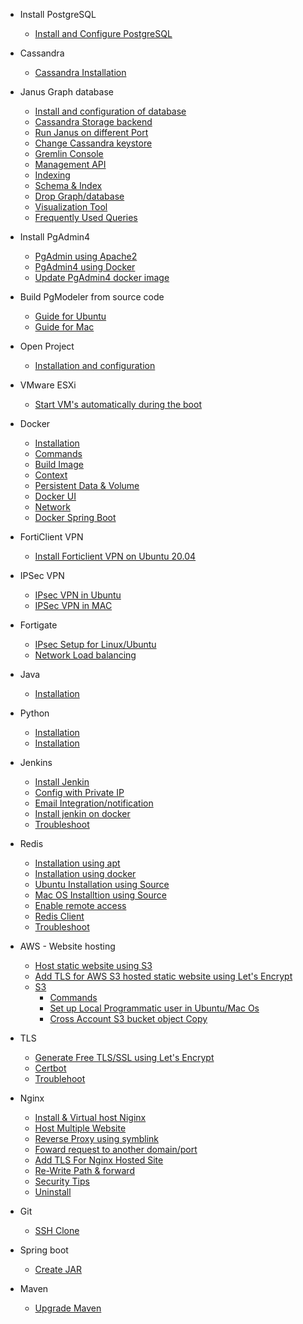 * Install PostgreSQL
   * [Install and Configure PostgreSQL](PostgreSQL/Install_PostgresQL_in_Ubuntu.md)

* Cassandra

   * [Cassandra Installation](Cassandra/Installation.md)

* Janus Graph database

   * [Install and configuration of database](JanusGraph/Installation.md)
   * [Cassandra Storage backend](JanusGraph/Cassandra%20Storage%20Backend.md)
   * [Run Janus on different Port](JanusGraph/Run%20Janus%20on%20different%20Port.md)
   * [Change Cassandra keystore](JanusGraph/Change%20Keystore.md)
   * [Gremlin Console](JanusGraph/Gremlin%20Console.md)
   * [Management API](JanusGraph/Management%20API.md)
   * [Indexing](JanusGraph/indexing.md)
   * [Schema & Index](JanusGraph/Schema%20Index.md)
   * [Drop Graph/database](JanusGraph/Management%20API.md)
   * [Visualization Tool](JanusGraph/Visualization%20Tool.md)
   * [Frequently Used Queries](JanusGraph/Frequently%20Used%20Query.md)

* Install PgAdmin4
   * [PgAdmin using Apache2](pgadmin4/install_pgadmin4_using_apache*md)
   * [PgAdmin4 using Docker](pgadmin4/install_pgadmin4_using_docker.md)
   * [Update PgAdmin4 docker image](pgadmin4/update_pgadmin4_docker_image.md)

* Build PgModeler from source code
   * [Guide for Ubuntu](pgmodeler/build_pgmodeler_from_source_ubuntu.md)
   * [Guide for Mac](pgmodeler/build_pgmodeler_from_source_mac.md)


* Open Project

   * [Installation and configuration](openProject/installation.md)

* VMware ESXi

   * [Start VM's automatically during the boot](VMware%20ESXi/Start%20VM's%20automatically%20during%20the%20boot.md)

* Docker
   * [Installation](docker/installtion_configuration.md)
   * [Commands](docker/commands.md)
   * [Build Image](docker/build_image.md)
   * [Context](docker/context.md)
   * [Persistent Data & Volume](docker/persistent_data&volume.md)
   * [Docker UI](docker/docker_ui_Portainer.md)
   * [Network](docker/network.md)
   * [Docker Spring Boot](docker/spring-boot.md)

* FortiClient VPN
   * [Install Forticlient VPN on Ubuntu 20.04](Forticlient/Install_FortiClient_Ubuntu.md)
  

* IPSec VPN
   * [IPsec VPN in Ubuntu](IP%20Sec%20VPN/Ipsec%20VPN%20in%20Ubuntu.md)
   * [IPSec VPN in MAC](IP%20Sec%20VPN/VPN%20Connection%20without%20any%20client%20in%20MAC.md)

* Fortigate
   * [IPsec Setup for Linux/Ubuntu](Fortigate/IPsec%20for%20Ubuntu.md)
   * [Network Load balancing](Fortigate/Load%20balancer/Dual%20Intenet%20connection.md)

* Java
   * [Installation](Java/Installation.md)

* Python
   * [Installation](python/installation.md)
   * [Installation](python/virtualevn.adoc)

* Jenkins
   * [Install Jenkin](jenkin/installation.md)
   * [Config with Private IP](jenkin/config_with_private_ip.md)
   * [Email Integration/notification](jenkin/Email%20Integration.md)
   * [Install jenkin on docker](jenkin/jenkin_on_docker.md)
   * [Troubleshoot](jenkin/Troubleshoot.md)

* Redis
   * [Installation using apt](redis/install.md)
   * [Installation using docker](redis/docker.md)
   * [Ubuntu Installation using Source](redis/install_redis_in_ubuntu_from_source.md)
   * [Mac OS Installtion using Source](redis/install_redis_in_mac_from_source.md)
   * [Enable remote access](redis/redis_enable_remote_access.md)
   * [Redis Client](redis/redis-client.md)
   * [Troubleshoot](redis/troubleshoot.md)

* AWS - Website hosting
   * [Host static website using S3](aws/host_static_website_using_s*md)
   * [Add TLS for AWS S3 hosted static website using Let's Encrypt](aws/tls/create_cloud_front.md)
   * [S3](aws/S3)
      * [Commands](aws/S3/commands.md)
      * [Set up Local Programmatic user in Ubuntu/Mac Os](aws/S3/Set-up%20user%20in%20Ubuntu/Mac.md)
      * [Cross Account S3 bucket object Copy](aws/S3/Set-up%20user%20in%20Ubuntu/cross_account_S3_copy.md)

* TLS
   * [Generate Free TLS/SSL using Let's Encrypt](TLS/let's_encrypt.md)
   * [Certbot](TLS/certbot.md)
   * [Troublehoot](TLS/Troubleshoot.md)
   
* Nginx
   * [Install & Virtual host Niginx](Nginx/installation_in_Ubuntu.md)
   * [Host Multiple Website](Nginx/Host_Website_Using_Nginx.md)
   * [Reverse Proxy using symblink](Nginx/reverse_proxy_with_symblink.md)
   * [Foward request to another domain/port](Nginx/Forward%20request%20to%20another%20domain%20or%20port.md)
   * [Add TLS For Nginx Hosted Site](Nginx/Add_TLS_For_Nginx_Hosted_Site.md)
   * [Re-Write Path & forward](Nginx/rewrite%20Path.md)
   * [Security Tips](Nginx/Security_tips.md)
   * [Uninstall](Nginx/Uninstall.md)

* Git
   * [SSH Clone](git/ssh_git_clone.md)

* Spring boot

   * [Create JAR](spring-boot-jar/create_jar.md)
* Maven
   * [Upgrade Maven](maven/upgrade_maven.md)

